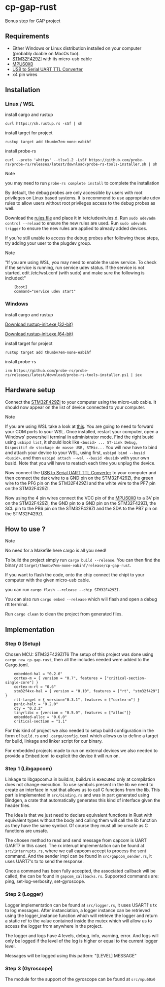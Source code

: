 # cp-gap-rust

Bonus step for GAP project

## Requirements

- Either Windows or Linux distribution installed on your computer (probably doable on MacOs too).
- [STM32F429ZI](https://www.st.com/en/microcontrollers-microprocessors/stm32f429zi.html) with its micro-usb cable
- [MPU60X0](https://www.gotronic.fr/art-module-6-dof-sen-mpu6050-31492.htm)
- [USB to Serial UART TTL Converter](https://www.robotistan.com/usb-to-serial-uart-ttl-converter-ch340g-usb-to-com-adapter-cable#)
- x4 pin wires

## Installation

### Linux / WSL

install cargo and rustup

`curl https://sh.rustup.rs -sSf | sh`

install target for project

`rustup target add thumbv7em-none-eabihf`

install probe-rs

`curl --proto '=https' --tlsv1.2 -LsSf https://github.com/probe-rs/probe-rs/releases/latest/download/probe-rs-tools-installer.sh | sh`

> [!NOTE]
> you may need to run `probe-rs complete install` to complete the installation

By default, the debug probes are only accessible by users with root privileges on Linux based systems. It is recommend to use appropriate udev rules to allow users without root privileges access to the debug probes as well.

Download the [rules file](https://probe.rs/files/69-probe-rs.rules) and place it in /etc/udev/rules.d.
Run `sudo udevadm control --reload` to ensure the new rules are used.
Run `sudo udevadm trigger` to ensure the new rules are applied to already added devices.

If you’re still unable to access the debug probes after following these steps, try adding your user to the plugdev group.

> [!NOTE]
> "If you are using WSL, you may need to enable the udev service. To check if the service is running, run service udev status. If the service is not started, edit /etc/wsl.conf (with sudo) and make sure the following is included:"

```
    [boot]
    command="service udev start"
```

### Windows

install cargo and rustup

[Download rustup-init.exe (32-bit)](https://static.rust-lang.org/rustup/dist/i686-pc-windows-msvc/rustup-init.exe)

[Download rustup-init.exe (64-bit)](https://static.rust-lang.org/rustup/dist/x86_64-pc-windows-msvc/rustup-init.exe)

install target for project

`rustup target add thumbv7em-none-eabihf`

install probe-rs

`irm https://github.com/probe-rs/probe-rs/releases/latest/download/probe-rs-tools-installer.ps1 | iex`

## Hardware setup

Connect the [STM32F429ZI](https://www.st.com/en/microcontrollers-microprocessors/stm32f429zi.html) to your computer using the micro-usb cable.
It should now appear on the list of device connected to your computer.

> [!NOTE]
> If you are using WSL take a look at [this](https://learn.microsoft.com/windows/wsl/connect-usb). You are going to need to forward your COM ports to your WSL.
> Once installed, restart your computer, open a Windows' powershell terminal in administrator mode.
> Find the right busid using `usbipd list`, it should look like `<busid> ... ST-Link Debug, Dispositif de stockage de masse USB, STMic...`
> You will now have to bind and attach your device to your WSL, using first, `usbipd bind --busid <busid>`, and then `usbipd attach --wsl --busid <busid>` with your own busid. Note that you will have to reatach each time you unplug the device.

Now connect the [USB to Serial UART TTL Converter](https://www.robotistan.com/usb-to-serial-uart-ttl-converter-ch340g-usb-to-com-adapter-cable#) to your computer and then connect the dark wire to a GND pin on the STM32F429ZI, the green wire to the PF6 pin on the STM32F429ZI and the white wire to the PF7 pin on the STM32F429ZI.

Now using the 4 pin wires connect the VCC pin of the [MPU60X0](https://www.gotronic.fr/art-module-6-dof-sen-mpu6050-31492.htm) to a 3V pin on the STM32F429ZI, the GND pin to a GND pin on the STM32F429ZI, the SCL pin to the PB6 pin on the STM32F429ZI and the SDA to the PB7 pin on the STM32F429ZI.

## How to use ?

> [!NOTE]
> No need for a Makefile here cargo is all you need!

To build the project simply run `cargo build --release`.
You can then find the binary at `target/thumbv7em-none-eabihf/release/cp-gap-rust`.

If you want to flash the code, onto the chip connect the chipt to your computer with the given micro-usb cable.

you can run `cargo flash --release --chip STM32F429ZI`.

You can also run `cargo embed --release` which will flash and open a debug rtt terminal.

Run `cargo clean` to clean the project from generated files.

## Implementation

### Step 0 (Setup)

Chosen MCU: STM32F429ZIT6
The setup of this project was done using `cargo new cp-gap-rust`, then all the includes needed were added to the Cargo.toml.

```
    embedded-hal = "0.2.0"
    cortex-m = { version = "0.7", features = ["critical-section-single-core"] }
    cortex-m-rt = "0.6"
    stm32f4xx-hal = { version = "0.10", features = ["rt", "stm32f429"] }
    rtt-target = { version="0.3.1", features = ["cortex-m"] }
    panic-halt = "0.2.0"
    cty = "0.2.2"
    tinyrlibc = {version = "0.5.0", features = ["alloc"]}
    embedded-alloc = "0.6.0"
    critical-section = "1.1"
```

For this kind of project we also needed to setup build configuration in the form of `build.rs` and `.cargo/config.toml` which allows us to define a target for build, linkage and linker script for our binary.

For embedded projects made to run on external devices we also needed to provide a Embed.toml to explicit the device it will run on.

### Step 1 (Libgapcom)

Linkage to libgapcom.a in build.rs, build.rs is executed only at compilation does not change execution.
To use symbols present in the lib we need to create an interface in rust that allows us to call C functions from the lib. This part is implemented in `src/binding.rs` and was in part generated using Bindgen, a crate that automatically generates this kind of interface given the header files.

The idea is that we just need to declare equivalent functions in Rust with equivalent types without the body and calling them will call the lib function as they have the same symbol. Of course they must all be unsafe as C functions are unsafe.

The chosen method to read and send message from capcom is UART (UART7 in this case). The rx interupt implementation can be found at `src/interrupts.rs`, where we call capcom accept to process the sent command. And the sender impl can be found in `src/gapcom_sender.rs`, it uses UART7's tx to send the response.

Once a command has been fully accepted, the associated callback will be called, the can be found in `gapcom_callbacks.rs`. Supported commands are: ping, set-log-verbosity, set-gyroscope.

### Step 2 (Logger)

Logger implementation can be found at `src/logger.rs`, it uses USART1's tx to log messages. After instanciation, a logger instance can be retrieved using the logger_instance function which will retrieve the logger and return a static ref to the value contained inside the mutex which will allow us to access the logger from anywhere in the project.

The logger and logs have 4 levels, debug, info, warning, error. And logs will only be logged if the level of the log is higher or equal to the current logger level.

Messages will be logged using this pattern: "[LEVEL] MESSAGE"

### Step 3 (Gyroscope)

The module for the support of the gyroscope can be found at `src/mpu60x0`
